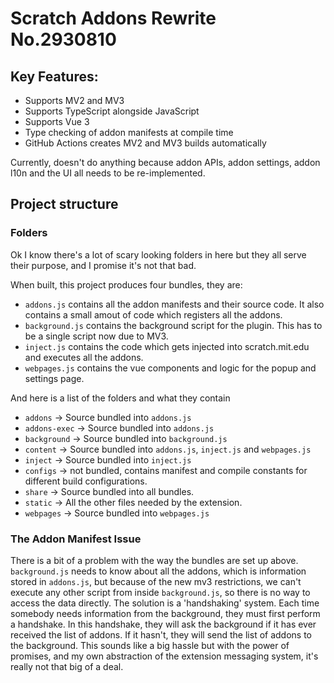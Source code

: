 # Scratch Addons Rewrite No.2930810

## Key Features:

- Supports MV2 and MV3
- Supports TypeScript alongside JavaScript
- Supports Vue 3
- Type checking of addon manifests at compile time
- GitHub Actions creates MV2 and MV3 builds automatically

Currently, doesn't do anything because addon APIs, addon settings, addon l10n and the UI all needs to be re-implemented.

## Project structure

### Folders

Ok I know there's a lot of scary looking folders in here but they all serve their purpose, and I promise it's not that bad.

When built, this project produces four bundles, they are:

- `addons.js` contains all the addon manifests and their source code. It also contains a small amout of code which registers all the addons.
- `background.js` contains the background script for the plugin. This has to be a single script now due to MV3.
- `inject.js` contains the code which gets injected into scratch.mit.edu and executes all the addons.
- `webpages.js` contains the vue components and logic for the popup and settings page.

And here is a list of the folders and what they contain

- `addons` -> Source bundled into `addons.js`
- `addons-exec` -> Source bundled into `addons.js`
- `background` -> Source bundled into `background.js`
- `content` -> Source bundled into `addons.js`, `inject.js` and `webpages.js`
- `inject` -> Source bundled into `inject.js`
- `configs` -> not bundled, contains manifest and compile constants for different build configurations.
- `share` -> Source bundled into all bundles.
- `static` -> All the other files needed by the extension.
- `webpages` -> Source bundled into `webpages.js`

### The Addon Manifest Issue

There is a bit of a problem with the way the bundles are set up above. `background.js` needs to know about all the addons, which is information stored in `addons.js`, but because of the new mv3 restrictions, we can't execute any other script from inside `background.js`, so there is no way to access the data directly. The solution is a 'handshaking' system. Each time somebody needs information from the background, they must first perform a handshake. In this handshake, they will ask the background if it has ever received the list of addons. If it hasn't, they will send the list of addons to the background. This sounds like a big hassle but with the power of promises, and my own abstraction of the extension messaging system, it's really not that big of a deal.
